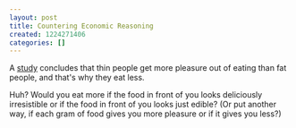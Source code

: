```yaml
---
layout: post
title: Countering Economic Reasoning
created: 1224271406
categories: []
---
```

A <a href="http://www.newscientist.com/channel/health/dn14964-gene-mutation-predicts-future-weight-gain.html?feedId=online-news_rss20">study</a> concludes that thin people get more pleasure out of eating than fat people, and that's why they eat less.

Huh? Would you eat more if the food in front of you looks deliciously irresistible or if the food in front of you looks just edible? (Or put another way, if each gram of food gives you more pleasure or if it gives you less?)
